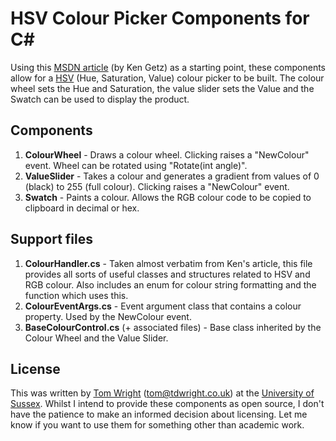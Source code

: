 ﻿HSV Colour Picker Components for C#
===================================

Using this [MSDN article](http://msdn.microsoft.com/en-us/magazine/cc164113.aspx) (by Ken Getz) as a starting point, these components allow for a [HSV](http://en.wikipedia.org/wiki/HSL_and_HSV) (Hue, Saturation, Value) colour picker to be built. The colour wheel sets the Hue and Saturation, the value slider sets the Value and the Swatch can be used to display the product.

Components
----------
  1. **ColourWheel** - Draws a colour wheel. Clicking raises a "NewColour" event. Wheel can be rotated using "Rotate(int angle)".
  2. **ValueSlider** - Takes a colour and generates a gradient from values of 0 (black) to 255 (full colour). Clicking raises a "NewColour" event.
  3. **Swatch** - Paints a colour. Allows the RGB colour code to be copied to clipboard in decimal or hex.

 Support files
 -------------
  1. **ColourHandler.cs** - Taken almost verbatim from Ken's article, this file provides all sorts of useful classes and structures related to HSV and RGB colour. Also includes an enum for colour string formatting and the function which uses this.
  2. **ColourEventArgs.cs** - Event argument class that contains a colour property. Used by the NewColour event.
  3. **BaseColourControl.cs** (+ associated files) - Base class inherited by the Colour Wheel and the Value Slider.

  License
  -------
  This was written by [Tom Wright](http://tdwright.co.uk) (tom@tdwright.co.uk) at the [University of Sussex](http://sussex.ac.uk). Whilst I intend to provide these components as open source, I don't have the patience to make an informed decision about licensing. Let me know if you want to use them for something other than academic work.